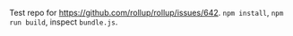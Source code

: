 Test repo for https://github.com/rollup/rollup/issues/642. `npm install`, `npm run build`, inspect `bundle.js`.
